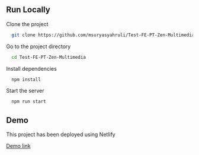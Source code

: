 ## Run Locally

Clone the project

```bash
  git clone https://github.com/msuryasyahruli/Test-FE-PT-Zen-Multimedia.git
```

Go to the project directory

```bash
  cd Test-FE-PT-Zen-Multimedia
```

Install dependencies

```bash
  npm install
```

Start the server

```bash
  npm run start
```


## Demo

This project has been deployed using Netlify

[Demo link](https://test-fe-pt-zen-multimedia.vercel.app)